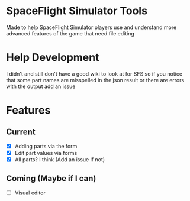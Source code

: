# SpaceFlight Simulator Tools
 Made to help SpaceFlight Simulator players use and understand more advanced features of the game that need file editing


# Help Development
 I didn't and still don't have a good wiki to look at for SFS so if you notice that some part names are misspelled in the json result or there are errors with the output add an issue


# Features

## Current
- [x] Adding parts via the form
- [x] Edit part values via forms  
- [x] All parts? I think (Add an issue if not)

## Coming (Maybe if I can)
- [ ] Visual editor
